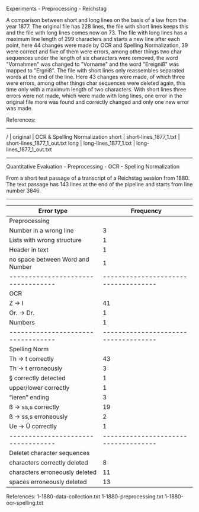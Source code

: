 Experiments - Preprocessing - Reichstag

A comparison between short and long lines on the basis of a law from the year 1877. The original file has 228 lines, the file with short lines keeps this and the file with long lines comes now on 73. The file with long lines has a maximum line length of 299 characters and starts a new line after each point, here 44 changes were made by OCR and Spelling Normalization, 39 were correct and five of them were errors, among other things two char sequences under the length of six characters were removed, the word "Vornahmen" was changed to "Vorname" and the word "Ereigniß" was mapped to "Ergniß". The file with short lines only reassembles separated words at the end of the line. Here 43 changes were made, of which three were errors, among other things char sequences were deleted again, this time only with a maximum length of two characters. With short lines three errors were not made, which were made with long lines, one error in the original file more was found and correctly changed and only one new error was made.  

References:
_________________________________________________
 /     | original               | OCR & Spelling Normalization
 short | short-lines_1877_1.txt | short-lines_1877_1_out.txt
 long  | long-lines_1877_1.txt  | long-lines_1877_1_out.txt
_________________________________________________

Quantitative Evaluation - Preprocessing - OCR - Spelling Normalization

From a short test passage of a transcript of a Reichstag session from 1880. The text passage has 143 lines at the end of the pipeline and starts from line number 3846.

_______________________________________________________________________
Error type                        | Frequency                          |
----------------------------------|------------------------------------|
Preprocessing                     |                                    |
Number in a wrong line            |      3                             |
Lists with wrong structure        |      1                             |
Header in text                    |      1                             |
no space between Word and Number  |      1                             |
----------------------------------|------------------------------------|
OCR                               |                                    |
Z -> I                            |     41                             |
Or. -> Dr.                        |      1                             |
Numbers                           |      1                             |
----------------------------------|------------------------------------|
Spelling Norm                     |                                    |
Th -> t correctly                 |     43                             |
Th -> t erroneously               |      3                             |
§ correctly detected              |      1                             |
upper/lower correctly             |      1                             |
“ieren” ending                    |      3                             |
ß -> ss,s correctly               |     19                             |
ß -> ss,s erroneously             |      2                             |
Ue -> Ü correctly                 |      1                             |
----------------------------------|------------------------------------|
Deletet character sequences       |                                    |                   
characters correctly deleted      |      8                             |
characters erroneously deleted    |     11                             |
spaces erroneously deleted        |     13                             |


References:
1-1880-data-collection.txt
1-1880-preprocessing.txt
1-1880-ocr-spelling.txt


